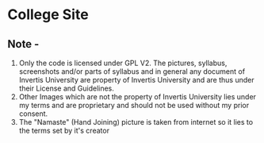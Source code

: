 # College Site
 
## Note - 
1) Only the code is licensed under GPL V2. The pictures, syllabus, screenshots and/or parts of syllabus and in general any document of Invertis University are property of Invertis University and are thus under their License and Guidelines.
2) Other Images which are not the property of Invertis University lies under my terms and are proprietary and should not be used without my prior consent.
3) The "Namaste" (Hand Joining) picture is taken from internet so it lies to the terms set by it's creator

